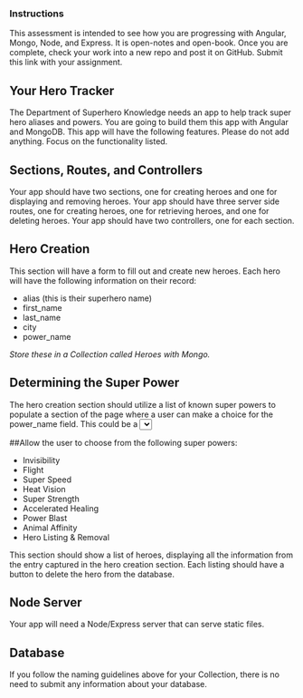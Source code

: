 ### Instructions
This assessment is intended to see how you are progressing with Angular, Mongo, Node, and Express. It is open-notes and open-book. Once you are complete, check your work into a new repo and post it on GitHub. Submit this link with your assignment.

## Your Hero Tracker
The Department of Superhero Knowledge needs an app to help track super hero aliases and powers. You are going to build them this app with Angular and MongoDB. This app will have the following features. Please do not add anything. Focus on the functionality listed.

## Sections, Routes, and Controllers
Your app should have two sections, one for creating heroes and one for displaying and removing heroes. Your app should have three server side routes, one for creating heroes, one for retrieving heroes, and one for deleting heroes. Your app should have two controllers, one for each section.

## Hero Creation
This section will have a form to fill out and create new heroes. Each hero will have the following information on their record:

- alias (this is their superhero name)
- first_name
- last_name
- city
- power_name

*Store these in a Collection called Heroes with Mongo.*

## Determining the Super Power
The hero creation section should utilize a list of known super powers to populate a section of the page where a user can make a choice for the power_name field. This could be a <select> element, a series of radio buttons or some other way of accepting the user's input.

##Allow the user to choose from the following super powers:

- Invisibility
- Flight
- Super Speed
- Heat Vision
- Super Strength
- Accelerated Healing
- Power Blast
- Animal Affinity
- Hero Listing & Removal

This section should show a list of heroes, displaying all the information from the entry captured in the hero creation section. Each listing should have a button to delete the hero from the database.

## Node Server
Your app will need a Node/Express server that can serve static files.

## Database
If you follow the naming guidelines above for your Collection, there is no need to submit any information about your database.
